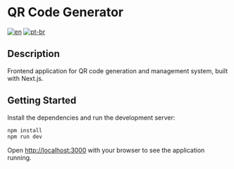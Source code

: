 # QR Code Generator

[![en](https://img.shields.io/badge/lang-en-red.svg)](./README.md) [![pt-br](https://img.shields.io/badge/lang-pt--br-green.svg)](./README.pt-br.md)

## Description

Frontend application for QR code generation and management system, built with Next.js.

## Getting Started

Install the dependencies and run the development server:

```bash
npm install
npm run dev
```

Open [http://localhost:3000](http://localhost:3000) with your browser to see the application running.
